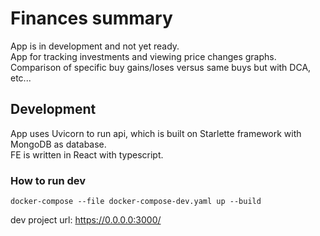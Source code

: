 # Finances summary
App is in development and not yet ready.  
App for tracking investments and viewing price changes graphs.  
Comparison of specific buy gains/loses versus same buys but with DCA, etc...

## Development
App uses Uvicorn to run api, which is built on Starlette framework with MongoDB as database.  
FE is written in React with typescript.
### How to run dev
```
docker-compose --file docker-compose-dev.yaml up --build
```
dev project url: https://0.0.0.0:3000/
